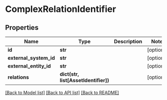 # ComplexRelationIdentifier

## Properties
Name | Type | Description | Notes
------------ | ------------- | ------------- | -------------
**id** | **str** |  | [optional] 
**external_system_id** | **str** |  | [optional] 
**external_entity_id** | **str** |  | [optional] 
**relations** | **dict(str, list[AssetIdentifier])** |  | [optional] 

[[Back to Model list]](../README.md#documentation-for-models) [[Back to API list]](../README.md#documentation-for-api-endpoints) [[Back to README]](../README.md)


